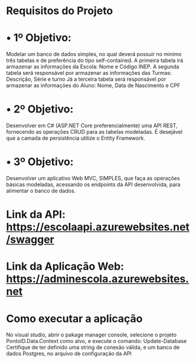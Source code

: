 # Requisitos do Projeto

# • 1º Objetivo:
Modelar um banco de dados simples, no qual deverá possuir no mínimo três tabelas e de preferência do tipo self-contained.
A primeira tabela irá armazenar as informações da Escola: Nome e Código INEP.
A segunda tabela será responsável por armazenar as informações das Turmas: Descrição, Série e turno
Já a terceira tabela será responsável por armazenar as informações do Aluno:  Nome, Data de Nascimento e CPF

# • 2º Objetivo:
Desenvolver em C# (ASP.NET Core preferencialmente) uma API REST, fornecendo as operações CRUD para as tabelas modeladas. É desejável que a camada de persistência utilize o Entity Framework.
# • 3º Objetivo:
Desenvolver um aplicativo Web MVC, SIMPLES, que faça as operações básicas modeladas, acessando os endpoints da API desenvolvida, para alimentar o banco de dados.

# Link da API: https://escolaapi.azurewebsites.net/swagger
# Link da Aplicação Web: https://adminescola.azurewebsites.net

# Como executar a aplicação
No visual studio, abrir o pakage manager console, selecione o projeto PontoID.Data.Context como alvo, e execute o comando: Update-Database
Certifique de ter definido uma string de conexão válida, e um banco de dados Postgres, no arquivo de configuração da API
